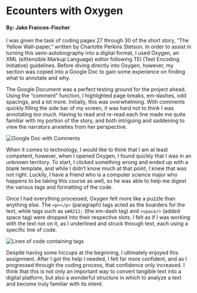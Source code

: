# Ecounters with Oxygen
#### By: Jake Frances-Fischer

I was given the task of coding pages 27 through 30 of the short story, “The Yellow Wall-paper,” written by Charlotte Perkins Stetson. In order to assist in turning this semi-autobiography into a digital format, I used Oxygen, an XML (eXtensible Markup Language) editor following TEI (Text Encoding Initiative) guidelines. Before diving directly into Oxygen, however, my section was copied into a Google Doc to gain some experience on finding what to annotate and why. 

The Google Document was a perfect testing ground for the project ahead. Using the “comment” function, I highlighted page breaks, em-dashes, odd spacings, and a lot more. Initially, this was overwhelming. With comments quickly filling the side bar of my screen, it was hard not to think I was annotating _too much_. Having to read and re-read each line made me quite familiar with my portion of the story, and both intriguing and saddening to view the narrators anxieties from her perspective. 

![Google Doc with Comments](https://francesfischer.github.io/francesfischer/images/GoogleDoc.jpg)

When it comes to technology, I would like to think that I am at least competent, however, when I opened Oxygen, I found quickly that I was in an unknown territory. To start, I clicked something wrong and ended up with a blank template, and while I didn’t know much at that point, I knew that was not right. Luckily, I have a friend who is a computer science major who happens to be taking this course as well, so he was able to help me digest the various tags and formatting of the code. 

Once I had everything processed, Oxygen felt more like a puzzle than anything else. The ```<p></p>``` (paragraph) tags acted as the boarders for the text, while tags such as ```&#8212;``` (the em-dash tag) and ```<space/>``` (added space tag) were dropped into their respective slots. I felt as if I was working with the text not on it, as I underlined and struck through text, each using a specific line of code. 

![Lines of code containing tags](https://francesfischer.github.io/francesfischer/images/CodeLines.jpg)

Despite having some hiccups at the beginning, I ultimately enjoyed this assignment. After I got the help I needed, I felt far more confident, and as I progressed through the coding process, that confidence only increased. I think that this is not only an important way to convert tangible text into a digital platform, but also a wonderful structure in which to analyze a text and become truly familiar with its intent. 

